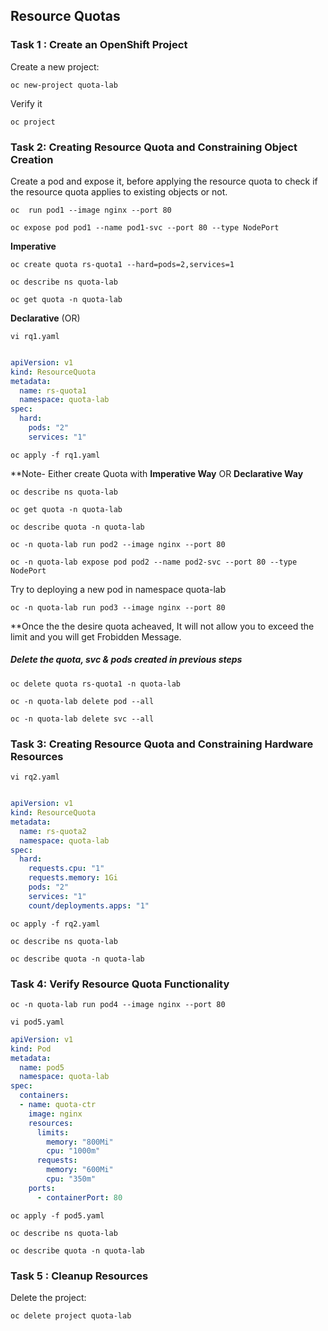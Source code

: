 ## Resource Quotas

### Task 1 : Create an OpenShift Project

Create a new project:

```
oc new-project quota-lab
```
Verify it
```
oc project

```

### Task 2: Creating Resource Quota and Constraining Object Creation

Create a pod and expose it, before applying the resource quota to check if the resource quota applies to existing objects or not.
```
oc  run pod1 --image nginx --port 80
```
```
oc expose pod pod1 --name pod1-svc --port 80 --type NodePort 
```


**Imperative**
```
oc create quota rs-quota1 --hard=pods=2,services=1
```
```
oc describe ns quota-lab
```
```
oc get quota -n quota-lab
```
**Declarative** (OR)
```
vi rq1.yaml
```
```yaml

apiVersion: v1
kind: ResourceQuota
metadata:
  name: rs-quota1
  namespace: quota-lab
spec:
  hard:
    pods: "2"
    services: "1"

```
```
oc apply -f rq1.yaml
```
**Note- Either create Quota with **Imperative Way** OR **Declarative Way**
```
oc describe ns quota-lab
```
```
oc get quota -n quota-lab
```
```
oc describe quota -n quota-lab
```
```
oc -n quota-lab run pod2 --image nginx --port 80
```
```
oc -n quota-lab expose pod pod2 --name pod2-svc --port 80 --type NodePort 
```
Try to deploying a new pod in namespace quota-lab
```
oc -n quota-lab run pod3 --image nginx --port 80
```
**Once the the desire quota acheaved, It will not allow you to exceed the limit and you will get Frobidden Message.
##### Delete the quota, svc & pods created in previous steps
```
oc delete quota rs-quota1 -n quota-lab
```
```
oc -n quota-lab delete pod --all
```
```
oc -n quota-lab delete svc --all
```

### Task 3: Creating Resource Quota and Constraining Hardware Resources

```
vi rq2.yaml
```
```yaml

apiVersion: v1
kind: ResourceQuota
metadata:
  name: rs-quota2
  namespace: quota-lab
spec:
  hard:
    requests.cpu: "1"
    requests.memory: 1Gi
    pods: "2"
    services: "1"
    count/deployments.apps: "1"
```
```
oc apply -f rq2.yaml
```
```
oc describe ns quota-lab
```
```
oc describe quota -n quota-lab
```
### Task 4: Verify Resource Quota Functionality
```
oc -n quota-lab run pod4 --image nginx --port 80
```
```
vi pod5.yaml
```
```yaml
apiVersion: v1
kind: Pod
metadata:
  name: pod5
  namespace: quota-lab
spec:
  containers:
  - name: quota-ctr
    image: nginx
    resources:
      limits:
        memory: "800Mi"
        cpu: "1000m"
      requests:
        memory: "600Mi"
        cpu: "350m"
    ports:
      - containerPort: 80
```
```	  
oc apply -f pod5.yaml
```
```
oc describe ns quota-lab
```
```
oc describe quota -n quota-lab
```
### Task 5 : Cleanup Resources

Delete the project:
```
oc delete project quota-lab
```

